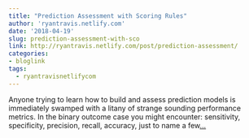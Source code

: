 ```yaml
---
title: "Prediction Assessment with Scoring Rules"
author: 'ryantravis.netlify.com'
date: '2018-04-19'
slug: prediction-assessment-with-sco
link: http://ryantravis.netlify.com/post/prediction-assessment/
categories:
- bloglink
tags:
  - ryantravisnetlifycom
---
```


Anyone trying to learn how to build and assess prediction models is immediately swamped with a litany of strange sounding performance metrics. In the binary outcome case you might encounter: sensitivity, specificity, precision, recall, accuracy, just to name a few[... <i class="fas fa-external-link-alt"></i>](http://ryantravis.netlify.com/post/prediction-assessment/)

